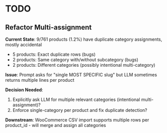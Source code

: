 # TODO

## Refactor Multi-assignment

**Current State**: 9/761 products (1.2%) have duplicate category assignments, mostly accidental
- 5 products: Exact duplicate rows (bugs)
- 2 products: Same category with/without subcategory (bugs)
- 2 products: Different categories (possibly intentional multi-category)

**Issue**: Prompt asks for "single MOST SPECIFIC slug" but LLM sometimes returns multiple lines per product

**Decision Needed**:
1. Explicitly ask LLM for multiple relevant categories (intentional multi-assignment)?
2. Enforce single-category per product and fix duplicate detection?

**Downstream**: WooCommerce CSV import supports multiple rows per product_id - will merge and assign all categories
